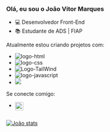 ### Olá, eu sou o João Vitor Marques
- 💻 Desenvolvedor Front-End
- 📚 Estudante de ADS | FIAP

Atualmente estou criando projetos com:
-  <img src="https://img.shields.io/badge/HTML5-E34F26?style=for-the-badge&logo=html5&logoColor=white" alt="logo-html"/>
-  <img src="https://img.shields.io/badge/CSS3-1572B6?style=for-the-badge&logo=css3&logoColor=white" alt="logo-css"/>
-  <img src="https://img.shields.io/badge/Tailwind_CSS-38B2AC?style=for-the-badge&logo=tailwind-css&logoColor=white" alt="Logo-TailWind"/>
-  <img src="https://img.shields.io/badge/JavaScript-F7DF1E?style=for-the-badge&logo=javascript&logoColor=black" alt="logo-javascript"/>
-  <img src="https://img.shields.io/badge/React-20232A?style=for-the-badge&logo=react&logoColor=61DAFB"/>

Se conecte comigo:
- <p>
    <a href="https://www.linkedin.com/in/jo%C3%A3o-vitor-nog-marques/">
      <img align='left' alt='Linkedin' width='22px' src='https://cdn.jsdelivr.net/npm/simple-icons@v3/icons/linkedin.svg'
        </a>
  </p>
  </p>
  <br/>
  <br/>
  
[![João stats](https://github-readme-stats.vercel.app/api?username=DevJoaoVitorNogueira)](https://github.com/anuraghazra/github-readme-stats)



